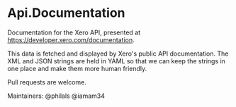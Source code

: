 # Api.Documentation

Documentation for the Xero API, presented at https://developer.xero.com/documentation.

This data is fetched and displayed by Xero's public API documentation. The XML and JSON strings are held in YAML so that we can keep the strings in one place and make them more human friendly.

Pull requests are welcome.

Maintainers: @philals @iamam34
